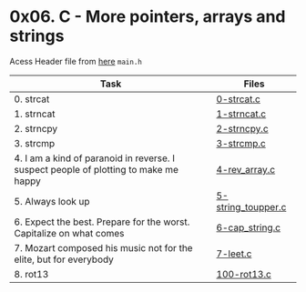 # 0x06. C - More pointers, arrays and strings

Acess Header file from [here](./main.h) `main.h`

|Task|Files|
|----|-----|
|0. strcat|[0-strcat.c](./0-strcat.c)|
|1. strncat|[1-strncat.c](./1-strncat.c)|
|2. strncpy|[2-strncpy.c](./2-strncpy.c)|
|3. strcmp|[3-strcmp.c](./3-strcmp.c)|
|4. I am a kind of paranoid in reverse. I suspect people of plotting to make me happy|[4-rev_array.c](./4-rev_array.c)|
|5. Always look up|[5-string_toupper.c](./5-string_toupper.c)|
|6. Expect the best. Prepare for the worst. Capitalize on what comes|[6-cap_string.c](./6-cap_string.c)|
|7. Mozart composed his music not for the elite, but for everybody|[7-leet.c](./7-leet.c)|
|8. rot13|[100-rot13.c](./100-rot13.c)|

